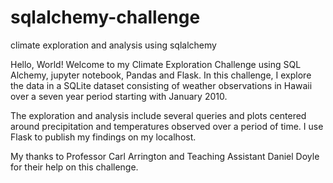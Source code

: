 # sqlalchemy-challenge
climate exploration and analysis using sqlalchemy

Hello, World! Welcome to my Climate Exploration Challenge using SQL Alchemy, jupyter notebook, 
Pandas and Flask.  In this challenge, I explore the data in a SQLite dataset consisting of weather 
observations in Hawaii over a seven year period starting with January 2010.

The exploration and analysis include several queries and plots centered around precipitation and
temperatures observed over a period of time.  I use Flask to publish my findings on my localhost.

My thanks to Professor Carl Arrington and Teaching Assistant Daniel Doyle for their help on this 
challenge.
